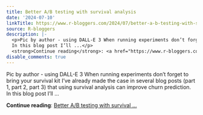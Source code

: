 ```yaml
---
title: Better A/B testing with survival analysis
date: '2024-07-10'
linkTitle: https://www.r-bloggers.com/2024/07/better-a-b-testing-with-survival-analysis/
source: R-bloggers
description: |-
  <p>Pic by author - using DALL-E 3 When running experiments don’t forget to bring your survival kit I’ve already made the case in several blog posts (part 1, part 2, part 3) that using survival analysis can improve churn prediction.<br />
  In this blog post I’ll ...</p>
  <strong>Continue reading</strong>: <a href="https://www.r-bloggers.com/2024/07/better-a-b-testing-with-survival-analysis/">Better A/B testing with survival ...
disable_comments: true
---
```

<p>Pic by author - using DALL-E 3 When running experiments don’t forget to bring your survival kit I’ve already made the case in several blog posts (part 1, part 2, part 3) that using survival analysis can improve churn prediction.<br />
In this blog post I’ll ...</p>
<strong>Continue reading</strong>: <a href="https://www.r-bloggers.com/2024/07/better-a-b-testing-with-survival-analysis/">Better A/B testing with survival ...